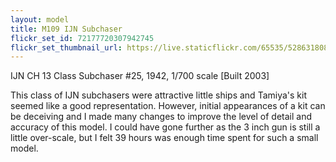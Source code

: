 ```yaml
---
layout: model
title: M109 IJN Subchaser
flickr_set_id: 72177720307942745
flickr_set_thumbnail_url: https://live.staticflickr.com/65535/52863180841_96fc8ecd65_m.jpg
---
```


IJN CH 13 Class Subchaser #25, 1942,  1/700 scale  [Built 2003]

This class of IJN subchasers were attractive little ships and Tamiya&#39;s kit seemed like a good representation. However, initial appearances of a kit can be deceiving and I made many changes to improve the level of detail and accuracy of this model. I could have gone further as the 3 inch gun is still a little over-scale, but I felt 39 hours was enough time spent for such a small model.


